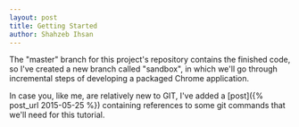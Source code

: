 ```yaml
---
layout: post
title: Getting Started
author: Shahzeb Ihsan
---
```


The "master" branch for this project's repository contains the finished code, so I've created a new branch called "sandbox", in which we'll go through incremental steps of developing a packaged Chrome application.

In case you, like me, are relatively new to GIT, I've added a [post]({% post_url 2015-05-25 %}) containing references to some git commands that we'll need for this tutorial.
